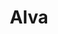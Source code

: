 ---
title: Alva
intro: Create living prototypes with code components.
linkurl: http://www.meetalva.io
tags:
- Design-to-code
- React
logo: "alva.svg"
---